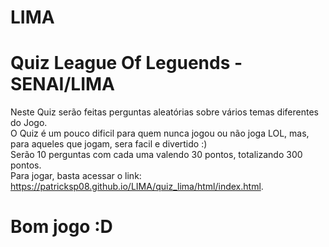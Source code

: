 # LIMA
# Quiz League Of Leguends - SENAI/LIMA
Neste Quiz serão feitas perguntas aleatórias sobre vários temas diferentes do Jogo. <br>
O Quiz é um pouco dificil para quem nunca jogou ou não joga LOL,
mas, para aqueles que jogam, sera facil e divertido :) <br>
Serão 10 perguntas com cada uma valendo 30 pontos, totalizando 300 pontos. <br>
Para jogar, basta acessar o link: https://patricksp08.github.io/LIMA/quiz_lima/html/index.html. <br>
# Bom jogo :D
